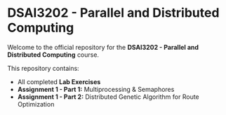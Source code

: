 # DSAI3202 - Parallel and Distributed Computing

Welcome to the official repository for the **DSAI3202 - Parallel and Distributed Computing** course.

This repository contains:
-  All completed **Lab Exercises**
-  **Assignment 1 - Part 1:** Multiprocessing & Semaphores
-  **Assignment 1 - Part 2:** Distributed Genetic Algorithm for Route Optimization


